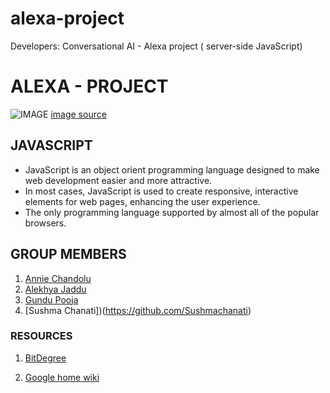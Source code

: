 # alexa-project
Developers: Conversational AI - Alexa project ( server-side JavaScript)

# ALEXA - PROJECT

![IMAGE]( https://target.scene7.com/is/image/Target/GUEST_9b10b6e0-3d26-4172-a29d-e87d771b8583?wid=488&hei=488&fmt=pjpeg)
[image source](https://github.com/alekhyajaddu/alexa-google-home-project)

## JAVASCRIPT

- JavaScript is an object orient programming language designed to make web development easier and more attractive.
- In most cases, JavaScript is used to create responsive, interactive elements for web pages, enhancing the user experience.
- The only programming language supported by almost all of the popular browsers.

## GROUP MEMBERS

1. [Annie Chandolu](https://github.com/Annie0sc)
2. [Alekhya Jaddu](https://github.com/Alekhyajaddu)
3. [Gundu Pooja](https://github.com/GunduPooja)
4. [Sushma Chanati])(https://github.com/Sushmachanati)

### RESOURCES

1. [BitDegree](https://www.bitdegree.org/tutorials/what-is-javascript-used-for/)

2. [Google home wiki](https://en.wikipedia.org/wiki/Google_Home)
